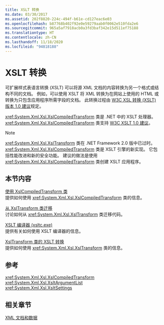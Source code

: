 ```yaml
---
title: XSLT 转换
ms.date: 03/30/2017
ms.assetid: 202f8820-224c-494f-b61e-cd127eac6e03
ms.openlocfilehash: b87768b402f92e0e59279aab0f0062e510fda2e6
ms.sourcegitcommit: 965a5af7918acb0a3fd3baf342e15d511ef75188
ms.translationtype: HT
ms.contentlocale: zh-CN
ms.lasthandoff: 11/18/2020
ms.locfileid: "94818188"
---
```

# <a name="xslt-transformations"></a>XSLT 转换
可扩展样式表语言转换 (XSLT) 可以将源 XML 文档的内容转换为另一个格式或结构不同的文档。 例如，可以使用 XSLT 将 XML 转换为在网站上使用的 HTML 或转换为只包含应用程序所需字段的文档。 此转换过程由 [W3C XSL 转换 (XSLT) 版本 1.0 建议](https://www.w3.org/TR/xslt-10/)规定。  
  
 <xref:System.Xml.Xsl.XslCompiledTransform> 类是 .NET 中的 XSLT 处理器。 <xref:System.Xml.Xsl.XslCompiledTransform> 类支持 [W3C XSLT 1.0 建议](https://www.w3.org/TR/xslt-10/)。  
  
> [!NOTE]
> <xref:System.Xml.Xsl.XslTransform> 类在 .NET Framework 2.0 版中已过时。 <xref:System.Xml.Xsl.XslCompiledTransform> 类是 XSLT 引擎的新实现。 它包括性能改进和新的安全功能。 建议的做法是使用 <xref:System.Xml.Xsl.XslCompiledTransform> 类创建 XSLT 应用程序。  
  
## <a name="in-this-section"></a>本节内容  
 [使用 XslCompiledTransform 类](using-the-xslcompiledtransform-class.md)  
 提供如何使用 <xref:System.Xml.Xsl.XslCompiledTransform> 类的信息。  
  
 [从 XslTransform 类迁移](migrating-from-the-xsltransform-class.md)  
 讨论如何从 <xref:System.Xml.Xsl.XslTransform> 类迁移代码。  
  
 [XSLT 编译器 (xsltc.exe)](xslt-compiler-xsltc-exe.md)  
 提供有关如何使用 XSLT 编译器的信息。  
  
 [XslTransform 类的 XSLT 转换](xslt-transformations-with-the-xsltransform-class.md)  
 提供如何使用 <xref:System.Xml.Xsl.XslTransform> 类的信息。  
  
## <a name="reference"></a>参考  
 <xref:System.Xml.Xsl.XslCompiledTransform>  
 <xref:System.Xml.Xsl.XsltArgumentList>  
 <xref:System.Xml.Xsl.XsltSettings>  
  
## <a name="related-sections"></a>相关章节  
 [XML 文档和数据](index.md)
